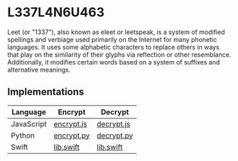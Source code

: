 # L337L4N6U463

Leet (or "1337"), also known as eleet or leetspeak, is a system of modified spellings and verbiage used primarily on the Internet for many phonetic languages. It uses some alphabetic characters to replace others in ways that play on the similarity of their glyphs via reflection or other resemblance. Additionally, it modifies certain words based on a system of suffixes and alternative meanings.

## Implementations

**Language** | **Encrypt**                  | **Decrypt**
------------ | ---------------------------- | ----------------------------
JavaScript   | [encrypt.js](js/encrypt.js)  | [decrypt.js](js/decrypt.js)
Python       | [encrypt.py](py/encrypt.py)  | [decrypt.py](py/decrypt.py)
Swift        | [lib.swift](swift/lib.swift) | [lib.swift](swift/lib.swift)
